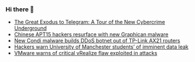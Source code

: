 ### Hi there 👋

<!--START_SECTION:feed-->
* [The Great Exodus to Telegram: A Tour of the New Cybercrime Underground](https://www.bleepingcomputer.com/news/security/the-great-exodus-to-telegram-a-tour-of-the-new-cybercrime-underground/)
* [Chinese APT15 hackers resurface with new Graphican malware](https://www.bleepingcomputer.com/news/security/chinese-apt15-hackers-resurface-with-new-graphican-malware/)
* [New Condi malware builds DDoS botnet out of TP-Link AX21 routers](https://www.bleepingcomputer.com/news/security/new-condi-malware-builds-ddos-botnet-out-of-tp-link-ax21-routers/)
* [Hackers warn University of Manchester students’ of imminent data leak](https://www.bleepingcomputer.com/news/security/hackers-warn-university-of-manchester-students-of-imminent-data-leak/)
* [VMware warns of critical vRealize flaw exploited in attacks](https://www.bleepingcomputer.com/news/security/vmware-warns-of-critical-vrealize-flaw-exploited-in-attacks/)
<!--END_SECTION:feed-->

<!--
**frankenk/frankenk** is a ✨ _special_ ✨ repository because its `README.md` (this file) appears on your GitHub profile.

Here are some ideas to get you started:

- 🔭 I’m currently working on ...
- 🌱 I’m currently learning ...
- 👯 I’m looking to collaborate on ...
- 🤔 I’m looking for help with ...
- 💬 Ask me about ...
- 📫 How to reach me: ...
- 😄 Pronouns: ...
- ⚡ Fun fact: ...
-->



